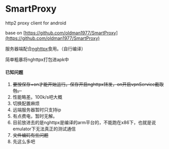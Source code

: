 SmartProxy
==========

http2 proxy client for android

base on [https://github.com/oldman1977/SmartProxy](https://github.com/oldman1977/SmartProxy)

服务器端配合[nghttpx](https://github.com/nghttp2/nghttp2)食用。（自行编译）

简单粗暴将nghttpx打包进apk中

#### 已知问题
1. ~~要按保存+on才能开始运行。保存开启nghttpx转发，on开启vpnService截取包。~~
2. 性能略差。100k/s吧大概
3. 切换配置麻烦
4. 远端服务器暂时只支持ip
5. 有点费电，暂时无解。
6. 目前放进去的是nghttpx是编译的arm平台的，不能跑在x86下，也就是说emulator下无法真正的测试通信
7. ~~文件编码有些问题~~
8. 先这么多吧
